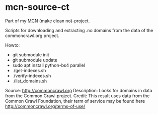 # mcn-source-ct

Part of my [MCN](https://github.com/search?q=user%3AKagee+mcn+in%3Aname&type=Repositories) (make clean no)-project.

Scripts for downloading and extracting .no domains from the data of the commoncrawl.org project.

Howto:
* git submodule init
* git submodule update
* sudo apt install python-bs4 parallel
* ./get-indexes.sh
* ./verify-indexes.sh
* ./list_domains.sh

Source: http://commoncrawl.org
Description: Looks for domains in data from the Common Crawl project.
Credit: This result uses data from the Common Crawl Foundation, their term of service may be found here http://commoncrawl.org/terms-of-use/
